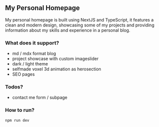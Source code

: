 ## My Personal Homepage

My personal homepage is built using NextJS and TypeScript, it features a clean and modern design, showcasing some of my projects and providing information about my skills and experience in a personal blog.

### What does it support?

- md / mdx format blog
- project showcase with custom imageslider
- dark / light theme
- selfmade voxel 3d animation as herosection
- SEO pages

### Todos?

- contact me form / subpage

### How to run?

```
npm run dev
```
